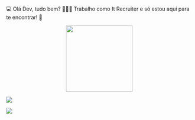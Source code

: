 💻 Olá Dev, tudo bem? 
👱🏻‍♀️ Trabalho como It Recruiter e só estou aqui para te encontrar! 👀
<div align="center">
  <a href="https://github.com/martagraciliano">
  <img height="180em" src="https://github-readme-stats.vercel.app/api?username=martagraciliano&show_icons=true&theme=dracula&include_all_commits=true&count_private=true"/></div>
<div> 
   
<a href="https://www.linkedin.com/in/martarochagracilianolino" target="_blank"><img src="https://img.shields.io/badge/-LinkedIn-%230077B5?style=for-the-badge&logo=linkedin&logoColor=white" target="_blank"></a>
  
<a href="https://www.linkedin.com/in/martarochagracilianolino" target="_blank"><img src=" https://img.shields.io/badge/WhatsApp-25D366?style=for-the-badge&logo=whatsapp&logoColor=white" target="_blank"></a>

  
  
  
 
